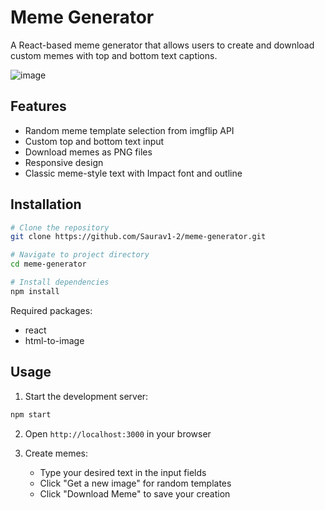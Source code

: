 # Meme Generator

A React-based meme generator that allows users to create and download custom memes with top and bottom text captions.

![image](https://github.com/user-attachments/assets/592e8a6d-13e4-46e7-93d7-73ff9ee3b6b4)


## Features

- Random meme template selection from imgflip API
- Custom top and bottom text input
- Download memes as PNG files
- Responsive design
- Classic meme-style text with Impact font and outline

## Installation

```bash
# Clone the repository
git clone https://github.com/Saurav1-2/meme-generator.git

# Navigate to project directory
cd meme-generator

# Install dependencies
npm install
```

Required packages:
- react
- html-to-image

## Usage

1. Start the development server:
```bash
npm start
```

2. Open `http://localhost:3000` in your browser

3. Create memes:
   - Type your desired text in the input fields
   - Click "Get a new image" for random templates
   - Click "Download Meme" to save your creation
